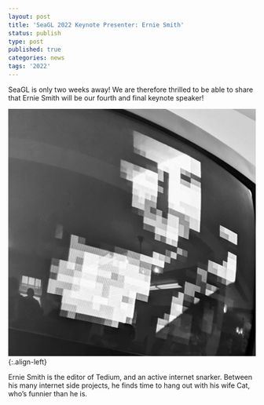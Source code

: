 ```yaml
---
layout: post
title: 'SeaGL 2022 Keynote Presenter: Ernie Smith'
status: publish
type: post
published: true
categories: news
tags: '2022'
---
```


SeaGL is only two weeks away! We are therefore thrilled to be able to share that Ernie Smith
will be our fourth and final keynote speaker!

![Ernie Smith](/img/posts/2022_Keynote_Ernie.jpg){:.align-left}

Ernie Smith is the editor of Tedium, and an active internet snarker. Between
his many internet side projects, he finds time to hang out with his wife Cat,
who’s funnier than he is.
